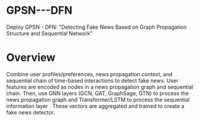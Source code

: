 # GPSN---DFN
Deploy GPSN - DFN: "Detecting Fake News Based on Graph Propagation Structure and Sequential Network"
# Overview
Combine user profiles/preferences, news propagation context, and sequential chain of time-based interactions to detect fake news. User features are encoded as nodes in a news propagation graph and sequential chain. Then, use GNN layers (GCN, GAT, GraphSage, GTN) to process the news propagation graph and Transformer/LSTM to process the sequential information layer . These vectors are aggregated and trained to create a fake news detector.
